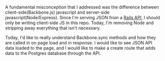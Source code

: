 A fundamental misconception that I addressed was the difference between client-side(Backbone.js) javascript and server-side javascript(Node/Express). Since I'm serving JSON from a [Rails API](https://boxtops.herokuapp.com/), I should only be writing client-side JS in this repo. Today, I'm removing Node and stripping away everything that isn't necessary.

Today, I'd like to really understand Backbone.sync methods and how they are called in on page load and in response.  I would like to see JSON API data loaded to the page, and I would like to make a create route that adds data to the Postgres database through the API.